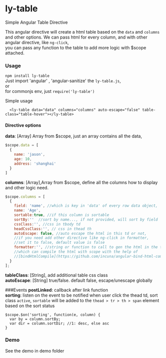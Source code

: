 # ly-table
Simple Angular Table Directive

This angular directive will create a html table based on the `data` and `columns` and other options.
We can pass html for every column, and with other angular directive, like `ng-click`,  
you can pass any function to the table to add more logic with $scope attached.

### Usage

`npm install ly-table`  
Just import 'angular' , 'angular-sanitize' the `ly-table.js`,  
or  
for commonjs env, just `require('ly-table')`  

Simple usage
```
  <ly-table data="data" columns="columns" auto-escape="false" table-class="table-hover"></ly-table>
```

#### Directive options
**data**: [Array] Array from $scope, just an array contains all the data, 
```javascript
$scope.data = [
  {
    name: 'jason',
    age: 10,
    address: 'shanghai'
  }
]
```
**columns**: [Array],Array from $scope, define all the columns how to display and other logic need.
```javascript
$scope.columns = [
  {
    field: 'name', //which is key in 'data' of every row data object, 
    name: 'Age',
    sortable:true, //if this column is sortable
    sortBy:''  //sort by name..., if not provided, will sort by field
    cssClass:'', //css in tbody td
    headCssClass:'', // css in thead th
    autoEscape: false, //auto escape the html in this td or not, 
    //if you need add other directive like ng-click in formatter, 
    //set it to false, default value is false
    formatter:'', //string or function to call to gen the html in the td, 
    //which can compile the html with scope with the help of      
    //[bindHtmlCompile](https://github.com/incuna/angular-bind-html-compile) directive, see demo
  }
];
```
**tableClass**: [String], add additional table css class  
**autoEscape**: [String] true/false. default false, escape/unescape globally  

###Events
**postLinked**: callback after link function  
**sorting**: listen on the event to be notified when user click the thead td, 
sort class `active`, `sortable` will be added to the `thead > tr > th > span` element based on the sort status   
  ```
  $scope.$on('sorting', function(e, column) {
    var by = column.sortBy;
    var dir = column.sortDir; //1: desc, else asc
  }
  ```

### Demo
See the demo in demo folder

